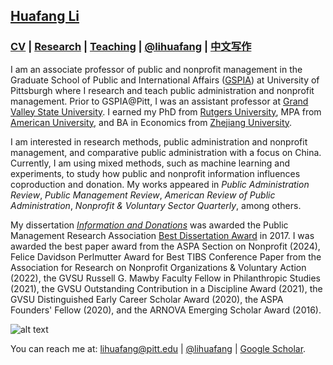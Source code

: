 ## [Huafang Li](https://lihuafang.github.io/) 

### [CV](https://drive.google.com/file/d/1r2M1C58A-Qq2rAtSb6QHMtR8cnDekKF4/view) | [Research](https://scholar.google.com/citations?hl=en&user=ku5cRAYAAAAJ&view_op=list_works&sortby=pubdate) | [Teaching](https://github.com/lihuafang/teaching/blob/master/README.md) | [@lihuafang](https://twitter.com/lihuafang) | [中文写作](https://github.com/lihuafang/cnwriting)

I am an associate professor of public and nonprofit management in the Graduate School of Public and International Affairs ([GSPIA](https://www.gspia.pitt.edu/)) at University of Pittsburgh where I research and teach public administration and nonprofit management. Prior to GSPIA@Pitt, I was an assistant professor at [Grand Valley State University](https://www.gvsu.edu/spnha/). I earned my PhD from [Rutgers University](http://spaa.newark.rutgers.edu), MPA from [American University](https://www.american.edu/spa/), and BA in Economics from [Zhejiang University](http://www.cec.zju.edu.cn/). 

I am interested in research methods, public administration and nonprofit management, and comparative public administration with a focus on China. Currently, I am using mixed methods, such as machine learning and experiments, to study how public and nonprofit information influences coproduction and donation. My works appeared in *Public Administration Review*, *Public Management Review*, *American Review of Public Administration*, *Nonprofit & Voluntary Sector Quarterly*, among others. 

My dissertation [*Information and Donations*](https://doi.org/doi:10.7282/T35T3PDQ) was awarded the Public Management Research Association [Best Dissertation Award](https://pmranet.org/awards/) in 2017. I was awarded the best paper award from the ASPA Section on Nonprofit (2024), Felice Davidson Perlmutter Award for Best TIBS Conference Paper from the Association for Research on Nonprofit Organizations & Voluntary Action (2022), the GVSU Russell G. Mawby Faculty Fellow in Philanthropic Studies (2021), the GVSU Outstanding Contribution in a Discipline Award (2021), the GVSU Distinguished Early Career Scholar Award (2020), the ASPA Founders' Fellow (2020), and the ARNOVA Emerging Scholar Award (2016).

![alt text](https://avatars3.githubusercontent.com/u/10341996?s=460&v=4)

You can reach me at: lihuafang@pitt.edu | [@lihuafang](https://twitter.com/lihuafang) | [Google Scholar](https://scholar.google.com/citations?hl=en&user=ku5cRAYAAAAJ&view_op=list_works&sortby=pubdate).
